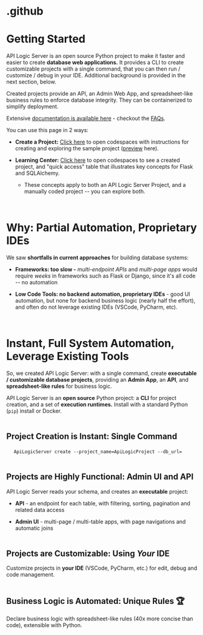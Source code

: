 # .github

# Getting Started

API Logic Server is an open source Python project to make it faster and easier to create __database web applications.__  It provides a CLI to create customizable projects with a single command, that you can then run / customize / debug in your IDE.  Additional background is provided in the next section, below.

Created projects provide an API, an Admin Web App, and spreadsheet-like business rules to enforce database integrity. They can be containerized to simplify deployment. 

Extensive [documentation is available here](https://valhuber.github.io/ApiLogicServer/) - checkout the [FAQs](https://valhuber.github.io/ApiLogicServer/FAQ-Frameworks/).

You can use this page in 2 ways:

* __Create a Project:__ [Click here](https://github.com/codespaces/new?hide_repo_select=true&ref=main&repo=526240678) to open codespaces with instructions for creating and exploring the sample project ([preview](https://github.com/codespaces/new?hide_repo_select=true&ref=main&repo=580569201) here).

* __Learning Center:__ [Click here](https://github.com/codespaces/new?hide_repo_select=true&ref=main&repo=586619804) to open codespaces to see a created project, and "quick access" table that illustrates key concepts for Flask and SQLAlchemy.
    * These concepts apply to both an API Logic Server Project, and a manually coded project -- you can explore both.


&nbsp;

# Why: Partial Automation, Proprietary IDEs

We saw __shortfalls in current approaches__ for building database systems:

* __Frameworks: too slow -__ _multi-endpoint APIs_ and _multi-page apps_ would require _weeks_ in frameworks such as Flask or Django, since it's all code -- no automation

* __Low Code Tools: no backend automation, proprietary IDEs__ - good UI automation, but none for backend business logic (nearly half the effort), and often do not leverage existing IDEs (VSCode, PyCharm, etc).

&nbsp;

# Instant, Full System Automation, Leverage Existing Tools
So, we created API Logic Server: with a single command, create __executable / customizable database projects__, providing an __Admin App__, an __API__, and __spreadsheet-like rules__ for business logic.

API Logic Server is an __open source__ Python project: a __CLI__ for project creation, and a set of __execution runtimes.__  Install with a standard Python (`pip`) install or Docker.<br/><br/>

## Project Creation is Instant: Single Command
 
&nbsp;&nbsp;&nbsp;&nbsp;
`ApiLogicServer create --project_name=ApiLogicProject --db_url=`<br/><br/>


## Projects are Highly Functional: Admin UI and API
API Logic Server reads your schema, and creates an  __executable__ project:

* __API__ - an endpoint for each table, with filtering, sorting, pagination and related data access

* __Admin UI__ - multi-page / multi-table apps, with page navigations and automatic joins<br/><br/>

## Projects are Customizable: Using _Your_ IDE

Customize projects in __your IDE__ (VSCode, PyCharm, etc.) for edit, debug and code management.<br/> <br/>


## Business Logic is Automated: Unique Rules :trophy: 

Declare business logic with spreadsheet-like rules (40x more concise than code), extensible with Python.

&nbsp;


